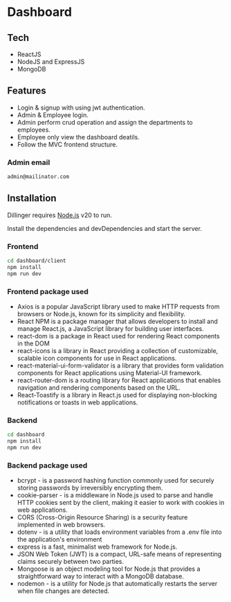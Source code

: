 # Dashboard

## Tech
- ReactJS
- NodeJS and ExpressJS
- MongoDB

## Features

- Login & signup with using jwt authentication.
- Admin & Employee login.
- Admin perform crud operation and assign the departments to employees.
- Employee only view the dashboard deatils.
- Follow the MVC frontend structure.

### Admin email
```sh
admin@mailinator.com
```

## Installation

Dillinger requires [Node.js](https://nodejs.org/) v20 to run.

Install the dependencies and devDependencies and start the server.

### Frontend
```sh
cd dashboard/client
npm install
npm run dev
```
### Frontend package used
- Axios is a popular JavaScript library used to make HTTP requests from browsers or Node.js, known for its simplicity and flexibility.
- React NPM is a package manager that allows developers to install and manage React.js, a JavaScript library for building user interfaces.
- react-dom is a package in React used for rendering React components in the DOM 
- react-icons is a library in React providing a collection of customizable, scalable icon components for use in React applications.
- react-material-ui-form-validator is a library that provides form validation components for React applications using Material-UI framework.
- react-router-dom is a routing library for React applications that enables navigation and rendering components based on the URL.
- React-Toastify is a library in React.js used for displaying non-blocking notifications or toasts in web applications.

### Backend


```sh
cd dashboard
npm install 
npm run dev
```

### Backend package used
- bcrypt - is a password hashing function commonly used for securely storing passwords by irreversibly encrypting them.
- cookie-parser - is a middleware in Node.js used to parse and handle HTTP cookies sent by the client, making it easier to work with cookies in web applications.
- CORS (Cross-Origin Resource Sharing) is a security feature implemented in web browsers.
- dotenv -  is a utility that loads environment variables from a .env file into the application's environment
- express is a fast, minimalist web framework for Node.js.
- JSON Web Token (JWT) is a compact, URL-safe means of representing claims securely between two parties.
- Mongoose is an object modeling tool for Node.js that provides a straightforward way to interact with a MongoDB database.
- nodemon - is a utility for Node.js that automatically restarts the server when file changes are detected.


